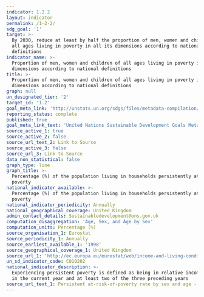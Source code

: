 ```yaml
---
indicator: 1.2.2
layout: indicator
permalink: /1-2-2/
sdg_goal: '1'
target: >-
  By 2030, reduce at least by half the proportion of men, women and children of
  all ages living in poverty in all its dimensions according to national
  definitions
indicator_name: >-
  Proportion of men, women and children of all ages living in poverty in all its
  dimensions according to national definitions
title: >-
  Proportion of men, women and children of all ages living in poverty in all its
  dimensions according to national definitions
graph: null
un_designated_tier: '2'
target_id: '1.2'
goal_meta_link: 'http://unstats.un.org/sdgs/files/metadata-compilation/Metadata-Goal-1.pdf'
reporting_status: complete
published: true
goal_meta_link_text: 'United Nations Sustainable Development Goals Metadata: Goal 1'
source_active_1: true
source_active_2: false
source_url_text_2: Link to Source
source_active_3: false
source_url_3: Link to Source
data_non_statistical: false
graph_type: line
graph_title: >-
  Percentage (%) of the population living in households persistently at risk of
  poverty
national_indicator_available: >-
  Percentage (%) of the population living in households persistently at risk of
  poverty
national_indicator_periodicity: Annually
national_geographical_coverage: United Kingdom
admin_contact_details: Sustainabledevelopment@ons.gov.uk
computation_disaggregation: 'Age, Sex, and Age by Sex'
computation_units: Percentage (%)
source_organisation_1: Eurostat
source_periodicity_1: Annually
source_earliest_available_1: '1998'
source_geographical_coverage_1: United Kingdom
source_url_1: 'http://ec.europa.eu/eurostat/web/income-and-living-conditions/data/database '
un_sd_indicator_code: C010202
national_indicator_description: >-
  Experiencing persistent poverty is defined as being in relative income poverty
  in the current year and at least two of the three preceding years
source_url_text_1: Persistent at-risk-of-poverty rate by sex and age - EU-SILC survey (ilc_li21)
---
```

